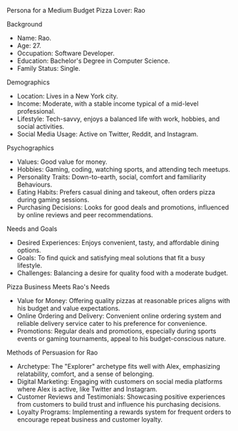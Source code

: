 Persona for a Medium Budget Pizza Lover: Rao

Background
- Name: Rao.
- Age: 27.
- Occupation: Software Developer.
- Education: Bachelor's Degree in Computer Science.
- Family Status: Single.

 Demographics
- Location: Lives in a New York city.
- Income: Moderate, with a stable income typical of a mid-level professional.
- Lifestyle: Tech-savvy, enjoys a balanced life with work, hobbies, and social activities.
- Social Media Usage: Active on Twitter, Reddit, and Instagram.

 Psychographics
- Values: Good value for money.
- Hobbies: Gaming, coding, watching sports, and attending tech meetups.
- Personality Traits: Down-to-earth, social, comfort and familiarity Behaviours.
- Eating Habits: Prefers casual dining and takeout, often orders pizza during gaming sessions.
- Purchasing Decisions: Looks for good deals and promotions, influenced by online reviews and peer recommendations.

Needs and Goals
- Desired Experiences: Enjoys convenient, tasty, and affordable dining options.
- Goals: To find quick and satisfying meal solutions that fit a busy lifestyle.
- Challenges: Balancing a desire for quality food with a moderate budget.

Pizza Business Meets Rao's Needs
- Value for Money: Offering quality pizzas at reasonable prices aligns with his budget and value expectations.
- Online Ordering and Delivery: Convenient online ordering system and reliable delivery service cater to his preference for convenience.
- Promotions: Regular deals and promotions, especially during sports events or gaming tournaments, appeal to his budget-conscious nature.

Methods of Persuasion for Rao
- Archetype: The "Explorer" archetype fits well with Alex, emphasizing relatability, comfort, and a sense of belonging.
- Digital Marketing: Engaging with customers on social media platforms where Alex is active, like Twitter and Instagram.
- Customer Reviews and Testimonials: Showcasing positive experiences from customers to build trust and influence his purchasing decisions.
- Loyalty Programs: Implementing a rewards system for frequent orders to encourage repeat business and customer loyalty.


